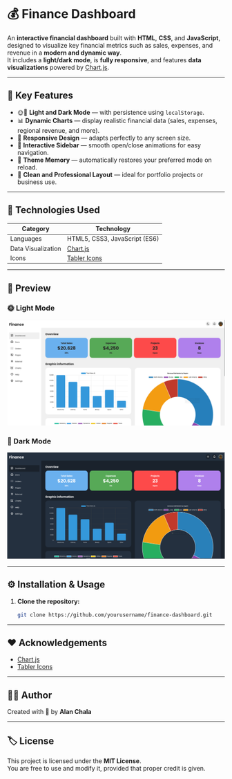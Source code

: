 # 💰 Finance Dashboard

An **interactive financial dashboard** built with **HTML**, **CSS**, and **JavaScript**, designed to visualize key financial metrics such as sales, expenses, and revenue in a **modern and dynamic way**.  
It includes a **light/dark mode**, is **fully responsive**, and features **data visualizations** powered by [Chart.js](https://www.chartjs.org/).

---

## 🚀 Key Features

- 🌞🌚 **Light and Dark Mode** — with persistence using `localStorage`.
- 📊 **Dynamic Charts** — display realistic financial data (sales, expenses, regional revenue, and more).
- 📱 **Responsive Design** — adapts perfectly to any screen size.
- 🧭 **Interactive Sidebar** — smooth open/close animations for easy navigation.
- 💾 **Theme Memory** — automatically restores your preferred mode on reload.
- 💼 **Clean and Professional Layout** — ideal for portfolio projects or business use.

---

## 🧩 Technologies Used

| Category | Technology |
|-----------|-------------|
| Languages | HTML5, CSS3, JavaScript (ES6) |
| Data Visualization | [Chart.js](https://www.chartjs.org/) |
| Icons | [Tabler Icons](https://tabler.io/icons) |

---

## 📸 Preview

### 🌞 Light Mode
![Light Mode Preview](assets/images/lightmode.png)

### 🌚 Dark Mode
![Dark Mode Preview](assets/images/darkmode.png)

---

## ⚙️ Installation & Usage

1. **Clone the repository:**
   ```bash
   git clone https://github.com/yourusername/finance-dashboard.git

---

## ❤️ Acknowledgements

- [Chart.js](https://www.chartjs.org/)  
- [Tabler Icons](https://tabler.io/icons)

---

## 👨‍💻 Author

Created with 💙 by **Alan Chala**

---

## 🏷️ License

This project is licensed under the **MIT License**.  
You are free to use and modify it, provided that proper credit is given.